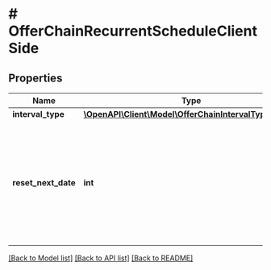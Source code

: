 # # OfferChainRecurrentScheduleClientSide

## Properties

Name | Type | Description | Notes
------------ | ------------- | ------------- | -------------
**interval_type** | [**\OpenAPI\Client\Model\OfferChainIntervalTypeWeekly**](OfferChainIntervalTypeWeekly.md) |  | [optional]
**reset_next_date** | **int** | The calculated date and time when the offer chain will be reset next time, in &lt;a href&#x3D;\&quot;https://en.wikipedia.org/wiki/Unix_time\&quot; target&#x3D;\&quot;_blank\&quot;&gt;Unix Timestamp&lt;/a&gt; format. &lt;br&gt;&lt;br&gt; For example, the monthly offer chain reset starts on March 1, 2024, at 01:00 Kuala Lumpur time (GMT+8). The following reset occurs on April 1, 2024 at 01:00 Kuala Lumpur time (GMT+8), which corresponds to March 31, 2024 17:00 GMT+0 or &#x60;1711904400000&#x60; in the Unix Timestamp format. &lt;br&gt;&lt;br&gt; Example: &#x60;1711904400000&#x60; | [optional]

[[Back to Model list]](../../README.md#models) [[Back to API list]](../../README.md#endpoints) [[Back to README]](../../README.md)
